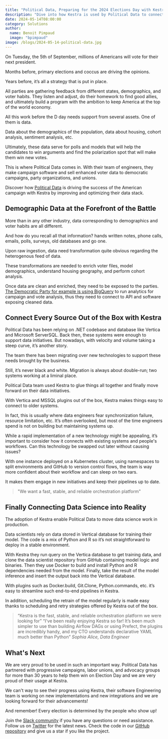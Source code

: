 ```yaml
---
title: "Political Data, Preparing for the 2024 Elections Day with Kestra"
description: "Dive into how Kestra is used by Political Data to connect every sources of demographic data and prepare for the elections day"
date: 2024-05-14T08:00:00
category: Solutions
author:
  name: Benoit Pimpaud
  image: "bpimpaud"
image: /blogs/2024-05-14-political-data.jpg
---
```


On Tuesday, the 5th of September, millions of Americans will vote for their next president.

Months before, primary elections and coccus are driving the opinions.

Years before, it’s all a strategy that is put in place.

All parties are gathering feedback from different states, demographics, and voter habits. They listen and adjust, do their homework to find good allies, and ultimately build a program with the ambition to keep America at the top of the world economy.

All this work before the D day needs support from several assets. One of them is data.

Data about the demographics of the population, data about housing, cohort analysis, sentiment analysis, etc.

Ultimately, these data serve for polls and models that will help the candidates to win arguments and find the polarization spot that will make them win new votes.

This is where Political Data comes in. With their team of engineers, they make campaign software and sell enhanced voter data to democratic campaigns, party organizations, and unions.

Discover how [Political Data](https://politicaldata.com/) is driving the success of the American campaign with Kestra by improving and optimizing their data stack.

## Demographic Data at the Forefront of the Battle

More than in any other industry, data corresponding to demographics and voter habits are all different.

And how do you recall all that information? hands written notes, phone calls, emails, polls, surveys, old databases and go one.

Upon raw ingestion, data need transformation quite obvious regarding the heterogenous feed of data.

These transformations are needed to enrich voter files, model demographics, understand housing geography, and perform cohort analysis.

Once data are clean and enriched, they need to be exposed to the parties. [The Democratic Party for example is using BigQuery](https://startup.jobs/data-science-lead-the-democratic-party-4996267) to run analytics for campaign and vote analysis, thus they need to connect to API and software exposing cleaned data.

## Connect Every Source Out of the Box with Kestra

Political Data has been relying on .NET codebase and database like Vertica and Microsoft ServerSQL. Back then, these systems were enough to support data initiatives. But nowadays, with velocity and volume taking a steep curve, it’s another story.

The team there has been migrating over new technologies to support these needs brought by the business.

Still, it’s never black and white. Migration is always about double-run; two systems working at a liminal place.

Political Data team used Kestra to glue things all together and finally move forward on their data initiatives.

With Vertica and MSSQL plugins out of the box, Kestra makes things easy to connect to older systems.

In fact, this is usually where data engineers fear synchronization failure, resource limitation, etc. It’s often overlooked, but most of the time engineers spend is not on building but maintaining systems up.

While a rapid implementation of a new technology might be appealing, it’s important to consider how it connects with existing systems and people's workflows. Can this technology be swapped out later without causing issues?

With one instance deployed on a Kubernetes cluster, using namespaces to split environments and GitHub to version control flows, the team is way more confident about their workflow and can sleep on two ears.

It makes them engage in new initiatives and keep their pipelines up to date.

>"We want a fast, stable, and reliable orchestration platform"

## Finally Connecting Data Science into Reality

The adoption of Kestra enable Political Data to move data science work in production.

Data scientists rely on data stored in Vertical database for training their model. The code is a mix of Python and R so it’s not straightforward to deploy in a stable environment.

With Kestra they run query on the Vertica database to get training data, and clone the data scientist repository from GitHub containing model logic and binaries. Then they use Docker to build and install Python and R dependencies needed from the model. Finally, take the result of the model inference and insert the output back into the Vertical database.

With plugins such as Docker.build, Git.Clone, Python.commands, etc. it’s easy to streamline such end-to-end pipelines in Kestra.

In addition, scheduling the retrain of the model regularly is made easy thanks to scheduling and retry strategies offered by Kestra out of the box.

>“Kestra is the fast, stable, and reliable orchestration platform we were looking for” 
> “I’ve been really enjoying Kestra so far! It’s been much simpler to use than building Airflow DAGs or using Prefect, the plugins are incredibly handy, and my CTO understands declarative YAML much better than Python”
*Sophia Alice, Data Engineer*

## What's Next

We are very proud to be used in such an important way. Political Data has partnered with progressive campaigns, labor unions, and advocacy groups for more than 30 years to help them win on Election Day and we are very proud of their usage at Kestra.

We can't way to see their progress using Kestra, their software Engineering team is working on new implementations and new integrations and we are looking forward for their advancements!

And remember! Every election is determined by the people who show up!

Join the [Slack community](https://kestra.io/slack) if you have any questions or need assistance.
Follow us on [Twitter](https://twitter.com/kestra_io) for the latest news.
Check the code in our [GitHub repository](https://github.com/kestra-io/kestra) and give us a star if you like the project.



